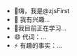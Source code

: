 - 👋嗨，我是@zjsFirst
- 👀 我有兴趣...
- 🌱我目前正在学习...
- 😄 代词：...
- ⚡ 有趣的事实：...

<!---
zjsFirst/zjsFirst 是一个 ✨ 特殊 ✨ 存储库，因为它的“README.md”（此文件）出现在您的 GitHub 个人资料上。
您可以点击预览链接来查看您的更改。
--->
